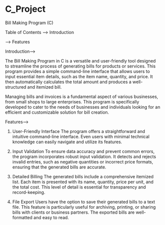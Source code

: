 # C_Project

Bill Making Program (C)

Table of Contents
--> Introduction

--> Features

Introduction-->

The Bill Making Program in C is a versatile and user-friendly tool designed to streamline the process of generating bills for products or services. This program provides a simple command-line interface that allows users to input essential item details, such as the item name, quantity, and price. It then automatically calculates the total amount and produces a well-structured and itemized bill.

Managing bills and invoices is a fundamental aspect of various businesses, from small shops to large enterprises. This program is specifically developed to cater to the needs of businesses and individuals looking for an efficient and customizable solution for bill creation.

Features-->
1. User-Friendly Interface
The program offers a straightforward and intuitive command-line interface. Even users with minimal technical knowledge can easily navigate and utilize its features.

2. Input Validation
To ensure data accuracy and prevent common errors, the program incorporates robust input validation. It detects and rejects invalid entries, such as negative quantities or incorrect price formats, ensuring that the generated bills are accurate.

3. Detailed Billing
The generated bills include a comprehensive itemized list. Each item is presented with its name, quantity, price per unit, and the total cost. This level of detail is essential for transparency and record-keeping.

4. File Export
Users have the option to save their generated bills to a text file. This feature is particularly useful for archiving, printing, or sharing bills with clients or business partners. The exported bills are well-formatted and easy to read.
